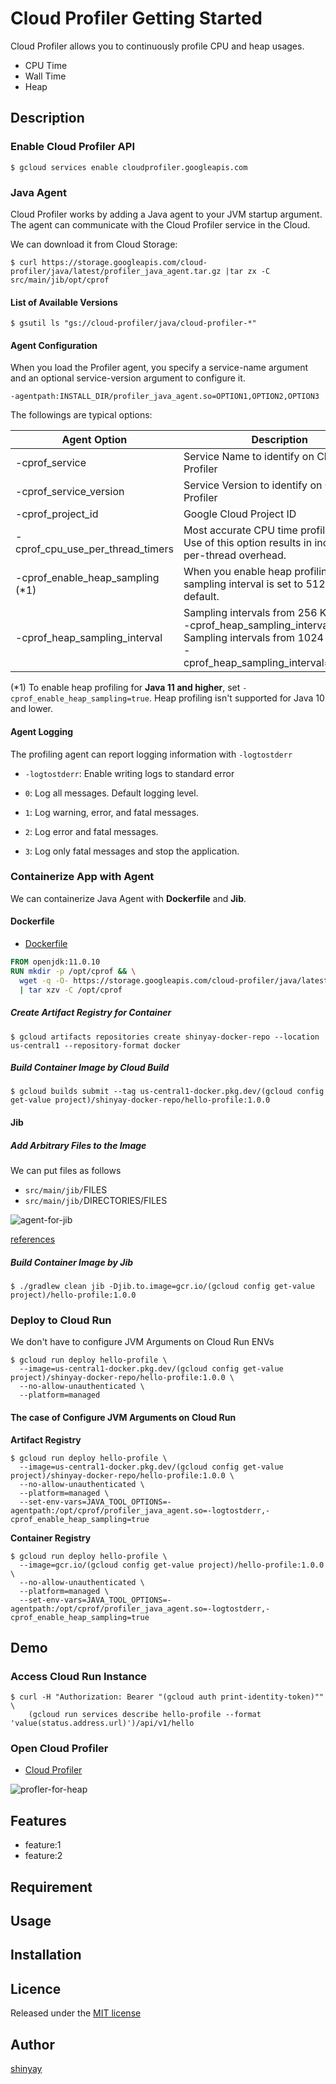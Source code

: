 # Cloud Profiler Getting Started

Cloud Profiler allows you to continuously profile CPU and heap usages.

- CPU Time
- Wall Time
- Heap

## Description
### Enable Cloud Profiler API
```shell script
$ gcloud services enable cloudprofiler.googleapis.com
```

### Java Agent
Cloud Profiler works by adding a Java agent to your JVM startup argument.
The agent can communicate with the Cloud Profiler service in the Cloud.

We can download it from Cloud Storage:
```shell script
$ curl https://storage.googleapis.com/cloud-profiler/java/latest/profiler_java_agent.tar.gz |tar zx -C src/main/jib/opt/cprof
```

#### List of Available Versions
```shell script
$ gsutil ls "gs://cloud-profiler/java/cloud-profiler-*"
```

#### Agent Configuration
When you load the Profiler agent, you specify a service-name argument and an optional service-version argument to configure it.

`-agentpath:INSTALL_DIR/profiler_java_agent.so=OPTION1,OPTION2,OPTION3`

The followings are typical options:

|Agent Option|Description|Default|
|------------|-----------|-------|
|-cprof_service|Service Name to identify on Cloud Profiler||
|-cprof_service_version|Service Version to identify on Cloud Profiler||
|-cprof_project_id|Google Cloud Project ID||
|-cprof_cpu_use_per_thread_timers|Most accurate CPU time profiles.<BR>Use of this option results in increased per-thread overhead.|false|
|-cprof_enable_heap_sampling (*1)|When you enable heap profiling, the sampling interval is set to 512 KiB by default.|false|
|-cprof_heap_sampling_interval|Sampling intervals from 256 KiB<BR>-cprof_heap_sampling_interval=262144<BR>Sampling intervals from 1024 KiB<BR>-cprof_heap_sampling_interval=1048576||

(*1)
To enable heap profiling for **Java 11 and higher**, set `-cprof_enable_heap_sampling=true`.
Heap profiling isn't supported for Java 10 and lower.

#### Agent Logging
The profiling agent can report logging information with `-logtostderr`

- `-logtostderr`: Enable writing logs to standard error

- `0`: Log all messages. Default logging level.
- `1`: Log warning, error, and fatal messages.
- `2`: Log error and fatal messages.
- `3`: Log only fatal messages and stop the application.

### Containerize App with Agent
We can containerize Java Agent with **Dockerfile** and **Jib**.

#### Dockerfile

- [Dockerfile](Dockerfile)

```dockerfile
FROM openjdk:11.0.10
RUN mkdir -p /opt/cprof && \
  wget -q -O- https://storage.googleapis.com/cloud-profiler/java/latest/profiler_java_agent.tar.gz \
  | tar xzv -C /opt/cprof
```
##### Create Artifact Registry for Container
```shell script
$ gcloud artifacts repositories create shinyay-docker-repo --location us-central1 --repository-format docker
```

##### Build Container Image by Cloud Build

```shell script
$ gcloud builds submit --tag us-central1-docker.pkg.dev/(gcloud config get-value project)/shinyay-docker-repo/hello-profile:1.0.0
```

#### Jib
##### Add Arbitrary Files to the Image
We can put files as follows

- `src/main/jib/`FILES
- `src/main/jib/`DIRECTORIES/FILES

![agent-for-jib](https://user-images.githubusercontent.com/3072734/107008843-9592fd80-67d7-11eb-9c3f-6ed019cd3c7c.png)

[references](https://github.com/GoogleContainerTools/jib/blob/master/jib-maven-plugin/README.md#adding-arbitrary-files-to-the-image)

##### Build Container Image by Jib

```shell script
$ ./gradlew clean jib -Djib.to.image=gcr.io/(gcloud config get-value project)/hello-profile:1.0.0
```

### Deploy to Cloud Run
We don't have to configure JVM Arguments on Cloud Run ENVs

```shell script
$ gcloud run deploy hello-profile \
  --image=us-central1-docker.pkg.dev/(gcloud config get-value project)/shinyay-docker-repo/hello-profile:1.0.0 \
  --no-allow-unauthenticated \
  --platform=managed
```

#### The case of Configure JVM Arguments on Cloud Run

**Artifact Registry**
```shell script
$ gcloud run deploy hello-profile \
  --image=us-central1-docker.pkg.dev/(gcloud config get-value project)/shinyay-docker-repo/hello-profile:1.0.0 \
  --no-allow-unauthenticated \
  --platform=managed \
  --set-env-vars=JAVA_TOOL_OPTIONS=-agentpath:/opt/cprof/profiler_java_agent.so=-logtostderr,-cprof_enable_heap_sampling=true
```

**Container Registry**
```shell script
$ gcloud run deploy hello-profile \
  --image=gcr.io/(gcloud config get-value project)/hello-profile:1.0.0 \
  --no-allow-unauthenticated \
  --platform=managed \
  --set-env-vars=JAVA_TOOL_OPTIONS=-agentpath:/opt/cprof/profiler_java_agent.so=-logtostderr,-cprof_enable_heap_sampling=true
```

## Demo
### Access Cloud Run Instance
```shell script
$ curl -H "Authorization: Bearer "(gcloud auth print-identity-token)"" \
    (gcloud run services describe hello-profile --format 'value(status.address.url)')/api/v1/hello
```

### Open Cloud Profiler
- [Cloud Profiler](https://console.cloud.google.com/profiler?_ga=2.172112163.1211938147.1612136098-983599867.1599137884)

![profler-for-heap](https://user-images.githubusercontent.com/3072734/106996668-b56cf600-67c4-11eb-9876-0d0f1fee25f7.png)

## Features

- feature:1
- feature:2

## Requirement

## Usage

## Installation

## Licence

Released under the [MIT license](https://gist.githubusercontent.com/shinyay/56e54ee4c0e22db8211e05e70a63247e/raw/34c6fdd50d54aa8e23560c296424aeb61599aa71/LICENSE)

## Author

[shinyay](https://github.com/shinyay)
